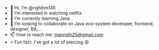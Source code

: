 - 👋 Hi, I’m @nghihm145
- 👀 I’m interested in watching netflix
- 🌱 I’m currently learning Java 
- 💞️ I’m looking to collaborate on Java eco-system developer, frontend, designer, BA,...
- 📫 How to reach me: mannghi25@gmail.com
- ⚡ Fun fact: I've got a lot of piercing 😝

<!---
nghihm145/nghihm145 is a ✨ special ✨ repository because its `README.md` (this file) appears on your GitHub profile.
You can click the Preview link to take a look at your changes.
--->
